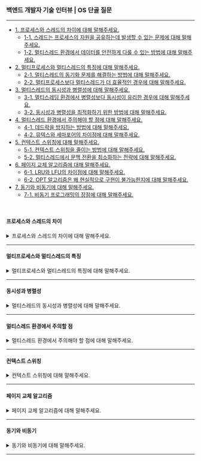 ### 백엔드 개발자 기술 인터뷰 | OS 단골 질문

---

- [1. 프로세스와 스레드의 차이에 대해 말해주세요.](#프로세스와-스레드의-차이)
    - [1-1. 스레드는 프로세스의 자원을 공유하는데 발생할 수 있는 문제에 대해 말해주세요.]()
    - [1-2. 멀티스레드 환경에서 데이터를 안전하게 다룰 수 있는 방법에 대해 말해주세요.]()
- [2. 멀티프로세스와 멀티스레드의 특징에 대해 말해주세요.](#멀티프로세스와-멀티스레드의-특징)
    - [2-1. 멀티스레드의 동기화 문제를 해결하는 방법에 대해 말해주세요.]()
    - [2-2. 멀티프로세스보다 멀티스레드가 더 효율적인 경우에 대해 말해주세요.]()
- [3. 멀티스레드의 동시성과 병렬성에 대해 말해주세요.](#동시성과-병렬성)
    - [3-1. 멀티스레딩 환경에서 병렬성보다 동시성이 유리한 경우에 대해 말해주세요.]()
    - [3-2. 동시성과 병렬성을 최적화하기 위한 방법에 대해 말해주세요.]()
- [4. 멀티스레드 환경에서 주의해야 할 점에 대해 말해주세요.](#멀티스레드-환경에서-주의할-점)
    - [4-1. 데드락을 방지하는 방법에 대해 말해주세요.]()
    - [4-2. 뮤텍스와 세마포어의 차이점에 대해 말해주세요.]()
- [5. 컨텍스트 스위칭에 대해 말해주세요.](#컨텍스트-스위칭)
    - [5-1. 컨텍스트 스위칭을 줄이는 방법에 대해 말해주세요.]()
    - [5-2. 멀티스레드에서 문맥 전환을 최소화하는 전략에 대해 말해주세요.]()
- [6. 페이지 교체 알고리즘에 대해 말해주세요.](#페이지-교체-알고리즘)
    - [6-1. LRU와 LFU의 차이점에 대해 말해주세요.]()
    - [6-2. OPT 알고리즘은 왜 현실적으로 구현이 불가능한지에 대해 말해주세요.]()
- [7. 동기와 비동기에 대해 말해주세요.](#동기와-비동기)
    - [7-1. 비동기 프로그래밍의 장점에 대해 말해주세요.]()

<br>

#### 프로세스와 스레드의 차이

<details>
<summary>프로세스와 스레드의 차이에 대해 말해주세요.</summary>

- 프로세스(Process)는 실행 중인 프로그램으로, 독립된 메모리 공간(Code, Data, Heap, Stack)을 가진다.

- 스레드(Thread)는 프로세스 내에서 실행되는 작업의 단위이다.
    - Stack만 개별적으로 할당받고, Code, Data, Heap 영역을 공유한다.
    - 같은 프로세스 내에서는 스레드 간 데이터 공유가 가능하다.

<details>
<summary>⁉️ 스레드는 프로세스의 자원을 공유하는데 발생할 수 있는 문제에 대해 말해주세요.</summary>

- 스레드는 같은 프로세스 내에서 메모리(Code, Data, Heap)를 공유하기 때문에 경쟁 상태(Race Condition) 문제가 발생할 수 있다.
- 경쟁 상태(Race Condition)는 여러 스레드가 동시에 공유 데이터에 접근하여 예상치 못한 결과가 발생하는 문제이다.

</details>

<br>

<details>
<summary>⁉️ 멀티스레드 환경에서 데이터를 안전하게 다룰 수 있는 방법에 대해 말해주세요.</summary>

- 뮤텍스(Mutex)는 한 번에 하나의 스레드만 공유 데이터에 접근하도록 제한한다. (상호 배제)
- 세마포어(Semaphore)는 동시 접근 가능한 스레드 수를 제한한다.

</details>

</details>

---

#### 멀티프로세스와 멀티스레드의 특징

<details>
<summary>멀티프로세스와 멀티스레드의 특징에 대해 말해주세요.</summary>

- 멀티프로세스는 여러 개의 프로세스를 독립적으로 실행하는 방식이다.
    - 하나의 프로세스가 종료되어도 다른 프로세스에는 영향이 없다.
    - 단, 프로세스 간 데이터 공유가 어렵고, 문맥 전환 비용(Context Switching)이 크다.

- 멀티스레드는 하나의 프로세스 내부에서 여러 개의 스레드가 동시에 실행하는 방식이다.
    - 스레드 간 데이터 공유가 용이하지만, 동기화 문제가 발생할 가능성이 있다.

<details>
<summary>⁉️ 멀티스레드의 동기화 문제를 해결하는 방법에 대해 말해주세요.</summary>

- 락(Lock)을 사용하여 특정 자원에 대해 한 번에 하나의 스레드만 접근하도록 제한한다.
- 세마포어(Semaphore)를 사용하여 동시에 접근 가능한 스레드 수를 조정한다.

</details>

<br>

<details>
<summary>⁉️ 멀티프로세스보다 멀티스레드가 더 효율적인 경우에 대해 말해주세요.</summary>

- 같은 메모리를 공유해야 하는 경우로 웹 서버, 게임 엔진, 실시간 애플리케이션을 사용할 때 효율적이다.
- 문맥 전환 비용이 큰 경우로 멀티프로세스보다 멀티스레드는 문맥 전환(Context Switching) 비용이 적다.
- I/O 작업이 적고, 연산이 집중된 경우로 멀티스레드가 더 빠른 실행 속도를 가진다.

</details>

</details>

---

#### 동시성과 병렬성

<details>
<summary>멀티스레드의 동시성과 병렬성에 대해 말해주세요.</summary>

- 동시성(Concurrency)은 싱글 코어에서 여러 개의 작업을 번갈아가며 실행하는, 논리적 동시 실행 방식이다.
    - 웹 서버가 여러 요청을 번갈아 처리한다.

- 병렬성(Parallelism)은 멀티 코어에서 여러 개의 작업을 물리적으로 동시에 실행하는 방식이다.
    - 데이터 분석 작업을 여러 코어에서 동시에 수행한다.

<details>
<summary>⁉️ 멀티스레딩 환경에서 병렬성보다 동시성이 유리한 경우에 대해 말해주세요.</summary>

- 싱글 코어 환경에서는 병렬성 대신 동시성을 사용해야 한다.
- I/O 작업이 많은 경우에는 동시성이 더 유리하다.
    - 예를 들어, 웹 서버의 경우로 클라이언트 요청을 순차적으로 처리하는 것보다 동시 실행이 더 효과적이다.

</details>

<br>

<details>
<summary>⁉️ 동시성과 병렬성을 최적화하기 위한 방법에 대해 말해주세요.</summary>

- 스레드 풀(Thread Pool)을 사용하여 불필요한 스레드 생성 및 삭제를 방지하여 성능을 최적화한다.
- 비동기 프로그래밍(Async Programming)을 적용하여 필요할 때만 작업을 수행하도록 한다.
- 작업을 적절히 분할하도록 연산을 여러 스레드로 나눠서 실행한다.

</details>

</details>

---

#### 멀티스레드 환경에서 주의할 점

<details>
<summary>멀티스레드 환경에서 주의해야 할 점에 대해 말해주세요.</summary>

- 멀티스레드 환경에서 발생할 수 있는 문제점:
    - 경쟁 상태(Race Condition)로 여러 스레드가 동시에 공유 데이터에 접근하면 예상치 못한 결과가 발생할 수 있다.
    - 데드락(Deadlock) 상태로 두 개 이상의 스레드가 서로 자원을 점유한 상태에서 무한 대기할 수 있다.
    - 교착 상태(Starvation)로 특정 스레드가 계속해서 자원을 할당받지 못하고 대기하는 상태가 발생할 수 있다.

- 문제점 해결 방법:
    - 뮤텍스(Mutex)는 한 번에 하나의 스레드만 공유 자원에 접근 가능하도록 한다.
    - 세마포어(Semaphore)는 동시에 접근 가능한 스레드 개수를 제한한다.
    - 스핀락(Spinlock)은 바쁜 대기 방식으로 CPU 사용률을 최적화한다.

<details>
<summary>⁉️ 데드락을 방지하는 방법에 대해 말해주세요.</summary>

- 데드락 발생 조건 (Coffman's 조건): 아래 4가지 조건이 동시에 만족하면 데드락(Deadlock)이 발생한다.
    - 상호 배제(Mutual Exclusion)는 자원을 한 번에 하나의 프로세스만 사용 가능하도록 하는 상태이다.
    - 점유 대기(Hold and wait)는 자원을 점유한 상태에서 추가 자원을 기다리는 상태이다.
    - 비선점(No Preemption)은 다른 프로세스가 점유한 자원을 강제로 빼앗을 수 없는 상태이다.
    - 순환 대기(Circular Wait)는 프로세스들이 원형으로 자원을 대기하는 구조이다.

- 데드락 방지 방법:
    - 상호 배제 조건 제거(자원 공유)로 여러 개의 프로세스가 동시에 사용할 수 있도록 자원을 공유하면 데드락을 방지할 수 있다.
    - 점유 대기 조건 제거(자원 요청 전부 완료 후 실행)로 프로세스가 실행되기 전에 필요한 모든 자원을 한 번에 할당하여 점유 대기 상태를 만들지 않는다.
        - 하지만 자원의 활용률이 낮아지고, 요청하지 않을 자원까지 할당될 가능성이 있다.
    - 비선점 조건 제거(자원 회수)로 자원을 점유한 프로세스가 추가 자원을 요청하면 기존 자원을 반납하도록 한다.
        - 하지만 일부 프로세스가 자원을 얻지 못하고 계속 실행되지 않는 기아 상태가 발생할 가능성이 있다.
    - 순환 대기 조건 제거(자원 순서 지정)는 모든 자원에 고유한 우선순위(번호)를 부여하여 순서대로만 요청할 수 있도록 한다.
    - 은행가 알고리즘으로 데드락 회피 기법 중 하나로, 자원의 할당을 신중하게 관리하여 데드락을 방지하는 알고리즘이다.
        - 각 프로세스가 필요한 자원의 최대량을 선언하고, 안전 상태인 경우에만 자원을 할당한다.

</details>

<br>

<details>
<summary>⁉️ 뮤텍스와 세마포어의 차이점에 대해 말해주세요.</summary>

- 뮤텍스(Mutex)는 한 번에 하나의 스레드만 공유 자원에 접근할 수 있도록 하는 락(Lock) 기법이다.
- 세마포어(Semaphore)는 동시에 접근 가능한 스레드의 개수를 지정할 수 있는 기법이다.

- 뮤텍스는 값으로 0 또는 1을 사용하는 이진 세마포인 반면, 세마포어는 값으로 0 이상을 사용한다.
- 뮤텍스는 단일 스레드 접근을 제한하는 목적이지만, 세마포어는 여러 개의 스레드 동시 접근이 가능한 동기화가 목적이다.
- 뮤텍스는 락을 획득한 스레드만 해제 가능하지만, 세마포어는 소유권이 없어 다른 스레드도 해제가 가능하다.

</details>

</details>

---

#### 컨텍스트 스위칭

<details>
<summary>컨텍스트 스위칭에 대해 말해주세요.</summary>

- CPU가 실행 중인 프로세스를 변경할 때, 기존 프로세스의 상태를 저장하고 새로운 프로세스의 상태를 복구하는 과정이다.
- 문맥 전환이 발생하면 CPU 캐시 초기화, 레지스터 변경, PCB(Process Control Block) 교체 등이 이루어진다.

- 컨텍스트 스위칭은 여러 작업이 이루어지므로 비용이 커서 오버헤드가 발생할 수 있다.
- 또한, 캐시 미스가 증가하여 성능 저하로 이어질 가능성이 있다.

<details>
<summary>⁉️ 컨텍스트 스위칭을 줄이는 방법에 대해 말해주세요.</summary>

- 멀티스레드 대신 스레드 풀(Thread Pool)을 사용하여 불필요한 스레드 생성 및 제거를 방지한다.
- 작업 단위를 크게 만들어서 너무 자주 문맥 전환이 일어나지 않도록 작업 크기를 조정한다.
- 동기화를 최소화하여 락을 적게 사용해서 문맥 전환 횟수를 줄인다.

</details>

<br>

<details>
<summary>⁉️ 멀티스레드에서 문맥 전환을 최소화하는 전략에 대해 말해주세요.</summary>

-

</details>

</details>

---

#### 페이지 교체 알고리즘

<details>
<summary>페이지 교체 알고리즘에 대해 말해주세요.</summary>

-

<details>
<summary>⁉️ LRU와 LFU의 차이점에 대해 말해주세요.</summary>

-

</details>

<br>

<details>
<summary>⁉️ OPT 알고리즘은 왜 현실적으로 구현이 불가능한지에 대해 말해주세요.</summary>

-

</details>

</details>

---

#### 동기와 비동기

<details>
<summary>동기와 비동기에 대해 말해주세요.</summary>

-

<details>
<summary>⁉️ 비동기 프로그래밍의 장점에 대해 말해주세요.</summary>

-

</details>

</details>

---
